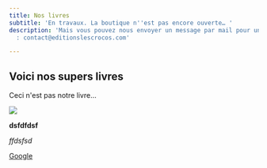 ```yaml
---
title: Nos livres
subtitle: 'En travaux. La boutique n''est pas encore ouverte… '
description: 'Mais vous pouvez nous envoyer un message par mail pour une précommande
  : contact@editionslescrocos.com'

---
```

## Voici nos supers livres

Ceci n'est pas notre livre…

![](/images/bdtest.jpg)

**dsfdfdsf**

_ffdsfsd_

[Google ](Https://google.fr "Lien vers google")